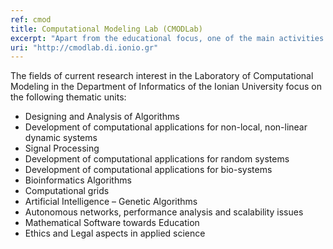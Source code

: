 ```yaml
---
ref: cmod
title: Computational Modeling Lab (CMODLab)
excerpt: "Apart from the educational focus, one of the main activities of the Department of Informatics of the Ionian University is research. More specifically, the department’s research activities are orientated towards the development of novel applications in the research areas of Information Systems and Humanistic Informatics."
uri: "http://cmodlab.di.ionio.gr"
---
```


The fields of current research interest in the Laboratory of Computational Modeling in the Department of Informatics of the Ionian University focus on the following thematic units:

 - Designing and Analysis of Algorithms
- Development of computational applications for non-local, non-linear dynamic systems
- Signal Processing
- Development of computational applications for random systems
- Development of computational applications for bio-systems
- Bioinformatics Algorithms
- Computational grids
- Artificial Intelligence – Genetic Algorithms
- Autonomous networks, performance analysis and scalability issues
- Mathematical Software towards Education
- Ethics and Legal aspects in applied science
